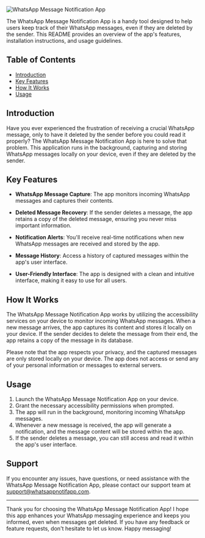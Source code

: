 

![WhatsApp Message Notification App](app_icon.png)

The WhatsApp Message Notification App is a handy tool designed to help users keep track of their WhatsApp messages, even if they are deleted by the sender. This README provides an overview of the app's features, installation instructions, and usage guidelines.

## Table of Contents
- [Introduction](#introduction)
- [Key Features](#key-features)
- [How It Works](#how-it-works)
- [Usage](#usage)


## Introduction

Have you ever experienced the frustration of receiving a crucial WhatsApp message, only to have it deleted by the sender before you could read it properly? The WhatsApp Message Notification App is here to solve that problem. This application runs in the background, capturing and storing WhatsApp messages locally on your device, even if they are deleted by the sender.

## Key Features

- **WhatsApp Message Capture**: The app monitors incoming WhatsApp messages and captures their contents.

- **Deleted Message Recovery**: If the sender deletes a message, the app retains a copy of the deleted message, ensuring you never miss important information.

- **Notification Alerts**: You'll receive real-time notifications when new WhatsApp messages are received and stored by the app.

- **Message History**: Access a history of captured messages within the app's user interface.

- **User-Friendly Interface**: The app is designed with a clean and intuitive interface, making it easy to use for all users.



## How It Works

The WhatsApp Message Notification App works by utilizing the accessibility services on your device to monitor incoming WhatsApp messages. When a new message arrives, the app captures its content and stores it locally on your device. If the sender decides to delete the message from their end, the app retains a copy of the message in its database.

Please note that the app respects your privacy, and the captured messages are only stored locally on your device. The app does not access or send any of your personal information or messages to external servers.

## Usage

1. Launch the WhatsApp Message Notification App on your device.
2. Grant the necessary accessibility permissions when prompted.
3. The app will run in the background, monitoring incoming WhatsApp messages.
4. Whenever a new message is received, the app will generate a notification, and the message content will be stored within the app.
5. If the sender deletes a message, you can still access and read it within the app's user interface.

## Support

If you encounter any issues, have questions, or need assistance with the WhatsApp Message Notification App, please contact our support team at support@whatsappnotifapp.com.



-----------------------------------

Thank you for choosing the WhatsApp Message Notification App! I hope this app enhances your WhatsApp messaging experience and keeps you informed, even when messages get deleted. If you have any feedback or feature requests, don't hesitate to let us know. Happy messaging!
